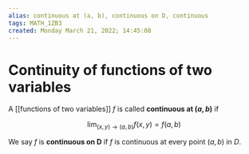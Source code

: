```yaml
---
alias: continuous at (a, b), continuous on D, continuous
tags: MATH_1ZB3
created: Monday March 21, 2022; 14:45:08 
---
```

# Continuity of functions of two variables
A [[functions of two variables]] $f$ is called **continuous at $(a,b)$** if 

$$\lim_{(x,y) \rightarrow (a,b)}f(x,y)=f(a,b)$$

We say $f$ is **continuous on D** if $f$ is continuous at every point $(a,b)$ in $D$. 